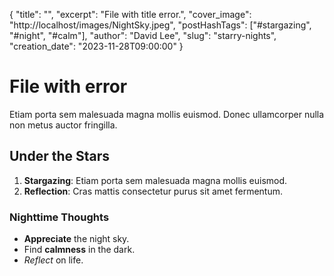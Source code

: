 {
    "title": "",
    "excerpt": "File with title error.",
    "cover_image": "http://localhost/images/NightSky.jpeg",
    "postHashTags": ["#stargazing", "#night", "#calm"],
    "author": "David Lee",
    "slug": "starry-nights",
    "creation_date": "2023-11-28T09:00:00"
}

# File with error

Etiam porta sem malesuada magna mollis euismod. Donec ullamcorper nulla non metus auctor fringilla.

## Under the Stars

1. **Stargazing**: Etiam porta sem malesuada magna mollis euismod.
2. **Reflection**: Cras mattis consectetur purus sit amet fermentum.

### Nighttime Thoughts

- **Appreciate** the night sky.
- Find **calmness** in the dark.
- *Reflect* on life.

